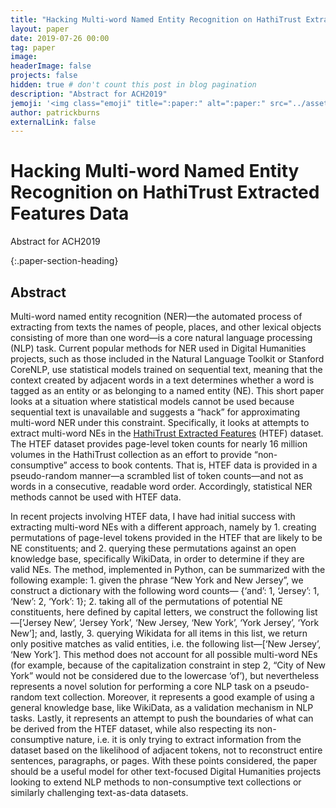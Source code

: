 ```yaml
---
title: "Hacking Multi-word Named Entity Recognition on HathiTrust Extracted Features Data"
layout: paper
date: 2019-07-26 00:00
tag: paper
image:
headerImage: false
projects: false
hidden: true # don't count this post in blog pagination
description: "Abstract for ACH2019"
jemoji: '<img class="emoji" title=":paper:" alt=":paper:" src="../assets/images/paper-icon.png" height="20" width="20" align="absmiddle">'
author: patrickburns
externalLink: false
---
```


# Hacking Multi-word Named Entity Recognition on HathiTrust Extracted Features Data
Abstract for ACH2019  

{:.paper-section-heading}
## Abstract
Multi-word named entity recognition (NER)—the automated process of extracting from texts the names of people, places, and other lexical objects consisting of more than one word—is a core natural language processing (NLP) task. Current popular methods for NER used in Digital Humanities projects, such as those included in the Natural Language Toolkit or Stanford CoreNLP, use statistical models trained on sequential text, meaning that the context created by adjacent words in a text determines whether a word is tagged as an entity or as belonging to a named entity (NE). This short paper looks at a situation where statistical models cannot be used because sequential text is unavailable and suggests a “hack” for approximating multi-word NER under this constraint. Specifically, it looks at attempts to extract multi-word NEs in the [HathiTrust Extracted Features](https://wiki.htrc.illinois.edu/display/COM/Extracted+Features+Dataset) (HTEF) dataset. The HTEF dataset provides page-level token counts for nearly 16 million volumes in the HathiTrust collection as an effort to provide “non- consumptive” access to book contents. That is, HTEF data is provided in a pseudo-random manner—a scrambled list of token counts—and not as words in a consecutive, readable word order. Accordingly, statistical NER methods cannot be used with HTEF data.  

In recent projects involving HTEF data, I have had initial success with extracting multi-word NEs with a different approach, namely by 1. creating permutations of page-level tokens provided in the HTEF that are likely to be NE constituents; and 2. querying these permutations against an open knowledge base, specifically WikiData, in order to determine if they are valid NEs. The method, implemented in Python, can be summarized with the following example: 1. given the phrase “New York and New Jersey”, we construct a dictionary with the following word counts— {‘and’: 1, ‘Jersey’: 1, ‘New’: 2, ‘York’: 1}; 2. taking all of the permutations of potential NE constituents, here defined by capital letters, we construct the following list—[’Jersey New’, ‘Jersey York’, ‘New Jersey, ‘New York’, ‘York Jersey’, ‘York New’]; and, lastly, 3. querying Wikidata for all items in this list, we return only positive matches as valid entities, i.e. the following list—[‘New Jersey’, ‘New York’]. This method does not account for all possible multi-word NEs (for example, because of the capitalization constraint in step 2, “City of New York” would not be considered due to the lowercase ‘of’), but nevertheless represents a novel solution for performing a core NLP task on a pseudo-random text collection. Moreover, it represents a good example of using a general knowledge base, like WikiData, as a validation mechanism in NLP tasks. Lastly, it represents an attempt to push the boundaries of what can be derived from the HTEF dataset, while also respecting its non-consumptive nature, i.e. it is only trying to extract information from the dataset based on the likelihood of adjacent tokens, not to reconstruct entire sentences, paragraphs, or pages. With these points considered, the paper should be a useful model for other text-focused Digital Humanities projects looking to extend NLP methods to non-consumptive text collections or similarly challenging text-as-data datasets.
